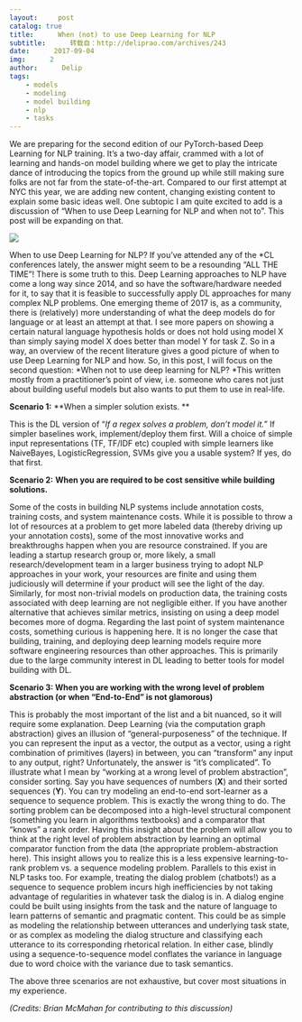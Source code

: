 ```yaml
---
layout:     post
catalog: true
title:      When (not) to use Deep Learning for NLP
subtitle:      转载自：http://deliprao.com/archives/243
date:      2017-09-04
img:      2
author:      Delip
tags:
    - models
    - modeling
    - model building
    - nlp
    - tasks
---
```


We are preparing for the second edition of our PyTorch-based Deep Learning for NLP training. It’s a two-day affair, crammed with a lot of learning and hands-on model building where we get to play the intricate dance of introducing the topics from the ground up while still making sure folks are not far from the state-of-the-art. Compared to our first attempt at NYC this year, we are adding new content, changing existing content to explain some basic ideas well. One subtopic I am quite excited to add is a discussion of “When to use Deep Learning for NLP and when not to”. This post will be expanding on that.

![](https://i2.wp.com/deliprao.com/wp-content/uploads/2017/09/Pjt_Rzxu5j.jpg?resize=255%2C343)


When to use Deep Learning for NLP? If you’ve attended any of the *CL conferences lately, the answer might seem to be a resounding “ALL THE TIME”! There is some truth to this. Deep Learning approaches to NLP have come a long way since 2014, and so have the software/hardware needed for it, to say that it is feasible to successfully apply DL approaches for many complex NLP problems. One emerging theme of 2017 is, as a community, there is (relatively) more understanding of what the deep models do for language or at least an attempt at that. I see more papers on showing a certain natural language hypothesis holds or does not hold using model X than simply saying model X does better than model Y for task Z. So in a way, an overview of the recent literature gives a good picture of when to use Deep Learning for NLP and how. So, in this post, I will focus on the second question: *When not to use deep learning for NLP? *This written mostly from a practitioner’s point of view, i.e. someone who cares not just about building useful models but also wants to put them to use in real-life.

**Scenario 1:** **When a simpler solution exists. **

This is the DL version of “*If a regex solves a problem, don’t model it.*” If simpler baselines work, implement/deploy them first. Will a choice of simple input representations (TF, TF/IDF etc) coupled with simple learners like NaiveBayes, LogisticRegression, SVMs give you a usable system? If yes, do that first.

**Scenario 2:** **When you are required to be cost sensitive while building solutions.**

Some of the costs in building NLP systems include annotation costs, training costs, and system maintenance costs. While it is possible to throw a lot of resources at a problem to get more labeled data (thereby driving up your annotation costs), some of the most innovative works and breakthroughs happen when you are resource constrained. If you are leading a startup research group or, more likely, a small research/development team in a larger business trying to adopt NLP approaches in your work, your resources are finite and using them judiciously will determine if your product will see the light of the day. Similarly, for most non-trivial models on production data, the training costs associated with deep learning are not negligible either. If you have another alternative that achieves similar metrics, insisting on using a deep model becomes more of dogma. Regarding the last point of system maintenance costs, something curious is happening here. It is no longer the case that building, training, and deploying deep learning models require more software engineering resources than other approaches. This is primarily due to the large community interest in DL leading to better tools for model building with DL.

**Scenario 3: When you are working with the wrong level of problem abstraction (or when “End-to-End” is not glamorous)**

This is probably the most important of the list and a bit nuanced, so it will require some explanation. Deep Learning (via the computation graph abstraction) gives an illusion of “general-purposeness” of the technique. If you can represent the input as a vector, the output as a vector, using a right combination of primitives (layers) in between, you can “transform” any input to any output, right? Unfortunately, the answer is “it’s complicated”. To illustrate what I mean by “working at a wrong level of problem abstraction”, consider sorting. Say you have sequences of numbers (**X**) and their sorted sequences (**Y**). You can try modeling an end-to-end sort-learner as a sequence to sequence problem. This is exactly the wrong thing to do. The sorting problem can be decomposed into a high-level structural component (something you learn in algorithms textbooks) and a comparator that “knows” a rank order. Having this insight about the problem will allow you to think at the right level of problem abstraction by learning an optimal comparator function from the data (the appropriate problem-abstraction here). This insight allows you to realize this is a less expensive learning-to-rank problem vs. a sequence modeling problem. Parallels to this exist in NLP tasks too. For example, treating the dialog problem (chatbots!) as a sequence to sequence problem incurs high inefficiencies by not taking advantage of regularities in whatever task the dialog is in. A dialog engine could be built using insights from the task and the nature of language to learn patterns of semantic and pragmatic content. This could be as simple as modeling the relationship between utterances and underlying task state, or as complex as modeling the dialog structure and classifying each utterance to its corresponding rhetorical relation. In either case, blindly using a sequence-to-sequence model conflates the variance in language due to word choice with the variance due to task semantics.

The above three scenarios are not exhaustive, but cover most situations in my experience.

*(Credits: Brian McMahan for contributing to this discussion)*
